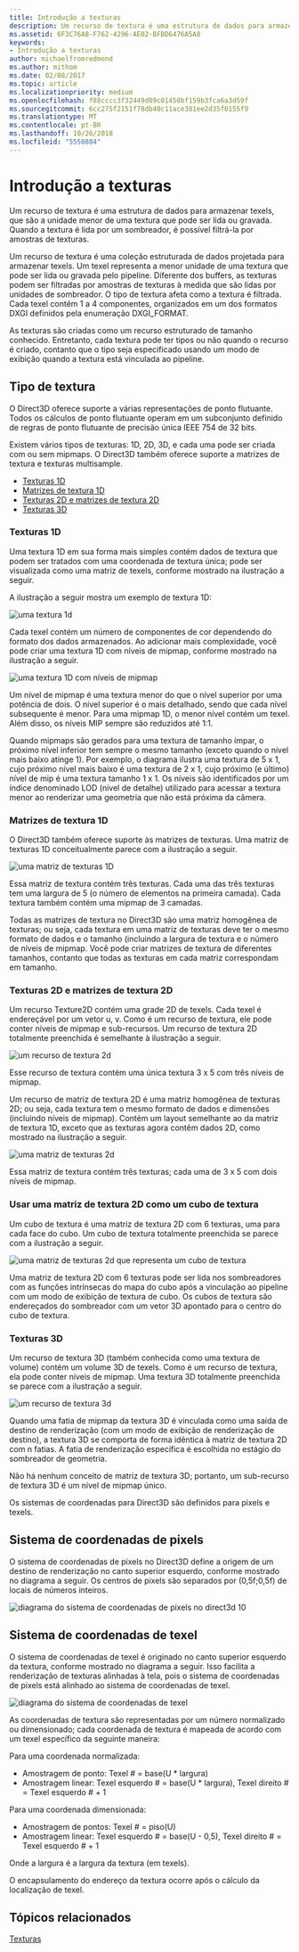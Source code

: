 ```yaml
---
title: Introdução a texturas
description: Um recurso de textura é uma estrutura de dados para armazenar texels, que são a unidade menor de uma textura que pode ser lida ou gravada. Quando a textura é lida por um sombreador, é possível filtrá-la por amostras de texturas.
ms.assetid: 6F3C76A8-F762-4296-AE02-BFBD6476A5A8
keywords:
- Introdução a texturas
author: michaelfromredmond
ms.author: mithom
ms.date: 02/08/2017
ms.topic: article
ms.localizationpriority: medium
ms.openlocfilehash: f88cccc3f32449d09c01450bf159b3fca6a3d59f
ms.sourcegitcommit: 6cc275f2151f78db40c11ace381ee2d35f0155f9
ms.translationtype: MT
ms.contentlocale: pt-BR
ms.lasthandoff: 10/26/2018
ms.locfileid: "5550884"
---
```

# <a name="introduction-to-textures"></a>Introdução a texturas


Um recurso de textura é uma estrutura de dados para armazenar texels, que são a unidade menor de uma textura que pode ser lida ou gravada. Quando a textura é lida por um sombreador, é possível filtrá-la por amostras de texturas.

Um recurso de textura é uma coleção estruturada de dados projetada para armazenar texels. Um texel representa a menor unidade de uma textura que pode ser lida ou gravada pelo pipeline. Diferente dos buffers, as texturas podem ser filtradas por amostras de texturas à medida que são lidas por unidades de sombreador. O tipo de textura afeta como a textura é filtrada. Cada texel contém 1 a 4 componentes, organizados em um dos formatos DXGI definidos pela enumeração DXGI\_FORMAT.

As texturas são criadas como um recurso estruturado de tamanho conhecido. Entretanto, cada textura pode ter tipos ou não quando o recurso é criado, contanto que o tipo seja especificado usando um modo de exibição quando a textura está vinculada ao pipeline.

## <a name="span-idtexturetypesspanspan-idtexturetypesspanspan-idtexturetypesspantexture-types"></a><span id="Texture_Types"></span><span id="texture_types"></span><span id="TEXTURE_TYPES"></span>Tipo de textura


O Direct3D oferece suporte a várias representações de ponto flutuante. Todos os cálculos de ponto flutuante operam em um subconjunto definido de regras de ponto flutuante de precisão única IEEE 754 de 32 bits.

Existem vários tipos de texturas: 1D, 2D, 3D, e cada uma pode ser criada com ou sem mipmaps. O Direct3D também oferece suporte a matrizes de textura e texturas multisample.

-   [Texturas 1D](#texture1d-resource)
-   [Matrizes de textura 1D](#texture1d-array-resource)
-   [Texturas 2D e matrizes de textura 2D](#texture2d-resource)
-   [Texturas 3D](#texture3d-resource)

### <a name="span-idtexture1dresourcespanspan-idtexture1dresourcespanspan-idtexture1dresourcespanspan-idtexture1d-resourcespan1d-textures"></a><span id="Texture1D_Resource"></span><span id="texture1d_resource"></span><span id="TEXTURE1D_RESOURCE"></span><span id="texture1d-resource"></span>Texturas 1D

Uma textura 1D em sua forma mais simples contém dados de textura que podem ser tratados com uma coordenada de textura única; pode ser visualizada como uma matriz de texels, conforme mostrado na ilustração a seguir.

A ilustração a seguir mostra um exemplo de textura 1D:

![uma textura 1d](images/d3d10-1d-texture.png)

Cada texel contém um número de componentes de cor dependendo do formato dos dados armazenados. Ao adicionar mais complexidade, você pode criar uma textura 1D com níveis de mipmap, conforme mostrado na ilustração a seguir.

![uma textura 1D com níveis de mipmap](images/d3d10-resource-texture1d.png)

Um nível de mipmap é uma textura menor do que o nível superior por uma potência de dois. O nível superior é o mais detalhado, sendo que cada nível subsequente é menor. Para uma mipmap 1D, o menor nível contém um texel. Além disso, os níveis MIP sempre são reduzidos até 1:1.

Quando mipmaps são gerados para uma textura de tamanho ímpar, o próximo nível inferior tem sempre o mesmo tamanho (exceto quando o nível mais baixo atinge 1). Por exemplo, o diagrama ilustra uma textura de 5 x 1, cujo próximo nível mais baixo é uma textura de 2 x 1, cujo próximo (e último) nível de mip é uma textura tamanho 1 x 1. Os níveis são identificados por um índice denominado LOD (nível de detalhe) utilizado para acessar a textura menor ao renderizar uma geometria que não está próxima da câmera.

### <a name="span-idtexture1darrayresourcespanspan-idtexture1darrayresourcespanspan-idtexture1darrayresourcespanspan-idtexture1d-array-resourcespan1d-texture-arrays"></a><span id="Texture1D_Array_Resource"></span><span id="texture1d_array_resource"></span><span id="TEXTURE1D_ARRAY_RESOURCE"></span><span id="texture1d-array-resource"></span>Matrizes de textura 1D

O Direct3D também oferece suporte às matrizes de texturas. Uma matriz de texturas 1D conceitualmente parece com a ilustração a seguir.

![uma matriz de texturas 1D](images/d3d10-resource-texture1darray.png)

Essa matriz de textura contém três texturas. Cada uma das três texturas tem uma largura de 5 (o número de elementos na primeira camada). Cada textura também contém uma mipmap de 3 camadas.

Todas as matrizes de textura no Direct3D são uma matriz homogênea de texturas; ou seja, cada textura em uma matriz de texturas deve ter o mesmo formato de dados e o tamanho (incluindo a largura de textura e o número de níveis de mipmap. Você pode criar matrizes de textura de diferentes tamanhos, contanto que todas as texturas em cada matriz correspondam em tamanho.

### <a name="span-idtexture2dresourcespanspan-idtexture2dresourcespanspan-idtexture2dresourcespanspan-idtexture2d-resourcespan2d-textures-and-2d-texture-arrays"></a><span id="Texture2D_Resource"></span><span id="texture2d_resource"></span><span id="TEXTURE2D_RESOURCE"></span><span id="texture2d-resource"></span>Texturas 2D e matrizes de textura 2D

Um recurso Texture2D contém uma grade 2D de texels. Cada texel é endereçável por um vetor u, v. Como é um recurso de textura, ele pode conter níveis de mipmap e sub-recursos. Um recurso de textura 2D totalmente preenchida é semelhante à ilustração a seguir.

![um recurso de textura 2d](images/d3d10-resource-texture2d.png)

Esse recurso de textura contém uma única textura 3 x 5 com três níveis de mipmap.

Um recurso de matriz de textura 2D é uma matriz homogênea de texturas 2D; ou seja, cada textura tem o mesmo formato de dados e dimensões (incluindo níveis de mipmap). Contém um layout semelhante ao da matriz de textura 1D, exceto que as texturas agora contêm dados 2D, como mostrado na ilustração a seguir.

![uma matriz de texturas 2d](images/d3d10-resource-texture2darray.png)

Essa matriz de textura contém três texturas; cada uma de 3 x 5 com dois níveis de mipmap.

### <a name="span-idtexture2darrayresourceasatexturecubespanspan-idtexture2darrayresourceasatexturecubespanspan-idtexture2darrayresourceasatexturecubespanusing-a-2d-texture-array-as-a-texture-cube"></a><span id="Texture2DArray_Resource_as_a_Texture_Cube"></span><span id="texture2darray_resource_as_a_texture_cube"></span><span id="TEXTURE2DARRAY_RESOURCE_AS_A_TEXTURE_CUBE"></span>Usar uma matriz de textura 2D como um cubo de textura

Um cubo de textura é uma matriz de textura 2D com 6 texturas, uma para cada face do cubo. Um cubo de textura totalmente preenchida se parece com a ilustração a seguir.

![uma matriz de texturas 2d que representa um cubo de textura](images/d3d10-resource-texturecube.png)

Uma matriz de textura 2D com 6 texturas pode ser lida nos sombreadores com as funções intrínsecas do mapa do cubo após a vinculação ao pipeline com um modo de exibição de textura de cubo. Os cubos de textura são endereçados do sombreador com um vetor 3D apontado para o centro do cubo de textura.

### <a name="span-idtexture3dresourcespanspan-idtexture3dresourcespanspan-idtexture3dresourcespanspan-idtexture3d-resourcespan3d-textures"></a><span id="Texture3D_Resource"></span><span id="texture3d_resource"></span><span id="TEXTURE3D_RESOURCE"></span><span id="texture3d-resource"></span>Texturas 3D

Um recurso de textura 3D (também conhecida como uma textura de volume) contém um volume 3D de texels. Como é um recurso de textura, ela pode conter níveis de mipmap. Uma textura 3D totalmente preenchida se parece com a ilustração a seguir.

![um recurso de textura 3d](images/d3d10-resource-texture3d.png)

Quando uma fatia de mipmap da textura 3D é vinculada como uma saída de destino de renderização (com um modo de exibição de renderização de destino), a textura 3D se comporta de forma idêntica à matriz de textura 2D com n fatias. A fatia de renderização específica é escolhida no estágio do sombreador de geometria.

Não há nenhum conceito de matriz de textura 3D; portanto, um sub-recurso de textura 3D é um nível de mipmap único.

Os sistemas de coordenadas para Direct3D são definidos para pixels e texels.

## <a name="span-idpixelspanspan-idpixelspanspan-idpixelspanpixel-coordinate-system"></a><span id="Pixel"></span><span id="pixel"></span><span id="PIXEL"></span>Sistema de coordenadas de pixels


O sistema de coordenadas de pixels no Direct3D define a origem de um destino de renderização no canto superior esquerdo, conforme mostrado no diagrama a seguir. Os centros de pixels são separados por (0,5f;0,5f) de locais de números inteiros.

![diagrama do sistema de coordenadas de pixels no direct3d 10](images/d3d10-coordspix10.png)

## <a name="span-idtexelspanspan-idtexelspanspan-idtexelspantexel-coordinate-system"></a><span id="Texel"></span><span id="texel"></span><span id="TEXEL"></span>Sistema de coordenadas de texel


O sistema de coordenadas de texel é originado no canto superior esquerdo da textura, conforme mostrado no diagrama a seguir. Isso facilita a renderização de texturas alinhadas à tela, pois o sistema de coordenadas de pixels está alinhado ao sistema de coordenadas de texel.

![diagrama do sistema de coordenadas de texel](images/d3d10-coordstex10.png)

As coordenadas de textura são representadas por um número normalizado ou dimensionado; cada coordenada de textura é mapeada de acordo com um texel específico da seguinte maneira:

Para uma coordenada normalizada:

-   Amostragem de ponto: Texel \# = base(U \* largura)
-   Amostragem linear: Texel esquerdo \# = base(U \* largura), Texel direito \# = Texel esquerdo \# + 1

Para uma coordenada dimensionada:

-   Amostragem de pontos: Texel \# = piso(U)
-   Amostragem linear: Texel esquerdo \# = base(U - 0,5), Texel direito \# = Texel esquerdo \# + 1

Onde a largura é a largura da textura (em texels).

O encapsulamento do endereço da textura ocorre após o cálculo da localização de texel.

## <a name="span-idrelated-topicsspanrelated-topics"></a><span id="related-topics"></span>Tópicos relacionados


[Texturas](textures.md)
